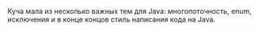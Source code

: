Куча мала из несколько важных тем для Java: многопоточность, enum, исключения и в конце концов стиль написания кода на Java.
